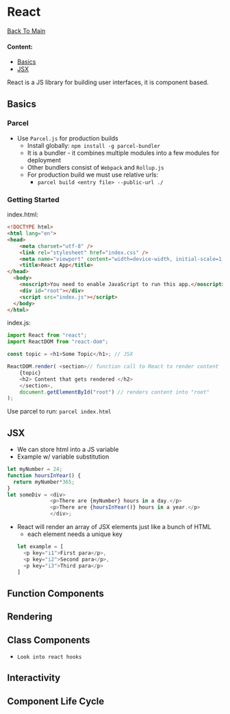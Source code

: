 # React
[Back To Main](../README.md)

#### Content:
* [Basics](#Basics)
* [JSX](#JSX)

React is a JS library for building user interfaces, it is component based.

## Basics
### Parcel
* Use `Parcel.js` for production builds
  * Install globally: `npm install -g parcel-bundler`
  * It is a bundler - it combines multiple modules into a few modules for deployment
  * Other bundlers consist of `Webpack` and `Rollup.js`
  * For production build we must use relative urls:
    * `parcel build <entry file> --public-url ./`

### Getting Started
index.html:
```html
<!DOCTYPE html>
<html lang="en">
<head>
	<meta charset="utf-8" />
	<link rel="stylesheet" href="index.css" />
	<meta name="viewport" content="width=device-width, initial-scale=1, shrink-to-fit=no" />
	<title>React App</title>
</head>
  <body>
  	<noscript>You need to enable JavaScript to run this app.</noscript>
  	<div id="root"></div>
  	<script src="index.js"></script>
  </body>
</html>
```
index.js:
```JavaScript
import React from "react";
import ReactDOM from "react-dom";

const topic = <h1>Some Topic</h1>; // JSX

ReactDOM.render( <section>// function call to React to render content
    {topic}
    <h2> Content that gets rendered </h2>
    </section>,
    document.getElementById("root") // renders content into "root"
);
```
Use parcel to run: `parcel index.html`

## JSX
* We can store html into a JS variable
* Example w/ variable substitution
```javascript
let myNumber = 24;
function hoursInYear() {
  return myNumber*365;
}
let someDiv = <div>
              <p>There are {myNumber} hours in a day.</p>
              <p>There are {hoursInYear()} hours in a year.</p>
              </div>;
```
* React will render an array of JSX elements just like a bunch of HTML
  * each element needs a unique key
  ```JavaScript
  let example = [
    <p key="i1">First para</p>,
    <p key="i2">Second para</p>,
    <p key="i3">Third para</p>
  ]
  ```

## Function Components

## Rendering

## Class Components
* `Look into react hooks`

## Interactivity

## Component Life Cycle
